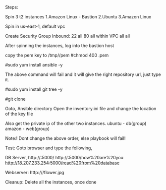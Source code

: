 Steps:

Spin 3 t2 instances
1.Amazon Linux - Bastion
2.Ubuntu
3.Amazon Linux

Spin in us-east-1, default vpc

Create Security Group
Inbound:
22 all
80 all
within VPC all all

After spinning the instances, log into the bastion host

copy the pem key to /tmp/<keyname>/pem
#chmod 400 <key>.pem

#sudo yum install ansible -y

The above command will fail and it will give the right repository url, just type it.

#sudo yum install git tree -y

#git clone <the repo url>

Goto, Ansible directory
Open the inventory.ini file and change the location of the key file

Also get the private ip of the other two instances.
ubuntu - db(group)
amazon - web(group)

Note:!
Dont change the above order, else playbook will fail!

Test:
Goto browser and type the following,

DB Server,
http://<publicip>:5000/
http://<IP>:5000/how%20are%20you
http://18.207.233.254:5000/read%20from%20database

Webserver:
http://<publicip>/flower.jpg

Cleanup:
Delete all the instances, once done

